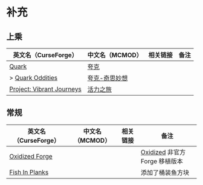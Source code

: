 # 补充

## 上乘

| 英文名（CurseForge）                                                                               | 中文名（MCMOD）                                       | 相关链接 | 备注 |
| -------------------------------------------------------------------------------------------------- | ----------------------------------------------------- | -------- | ---- |
| [Quark](https://www.curseforge.com/minecraft/mc-mods/quark)                                        | [夸克](https://www.mcmod.cn/class/527.html)           |          |      |
| > [Quark Oddities](https://www.curseforge.com/minecraft/mc-mods/quark-oddities)                    | [夸克-奇思妙想](https://www.mcmod.cn/class/1823.html) |          |      |
| [Project: Vibrant Journeys](https://www.curseforge.com/minecraft/mc-mods/project-vibrant-journeys) | [活力之旅](https://www.mcmod.cn/class/1564.html)      |          |      |

## 常规

| 英文名（CurseForge）                                                          | 中文名（MCMOD） | 相关链接 | 备注                                                                                    |
| ----------------------------------------------------------------------------- | --------------- | -------- | --------------------------------------------------------------------------------------- |
| [Oxidized Forge](https://www.curseforge.com/minecraft/mc-mods/oxidized-forge) |                 |          | [Oxidized](https://www.curseforge.com/minecraft/mc-mods/oxidized) 非官方 Forge 移植版本 |
| [Fish In Planks](https://www.curseforge.com/minecraft/mc-mods/fish-in-planks) |                 |          | 添加了桶装鱼方块                                                                        |
